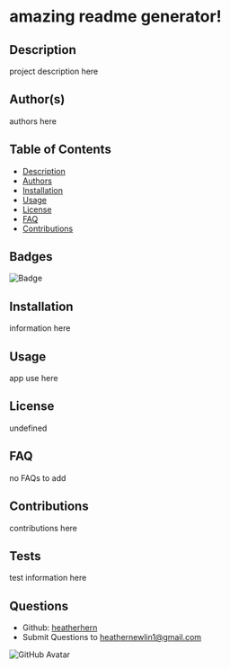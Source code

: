 

# amazing readme generator!

## Description
project description here

## Author(s)
authors here

## Table of Contents
* [Description](#description)
* [Authors](#author(s))
* [Installation](#installation)
* [Usage](#usage)
* [License](#license)
* [FAQ](#faq)
* [Contributions](#contributions)
    
## Badges
![Badge](https://img.shields.io/badge/license-MIT-<green>)  

## Installation
information here

## Usage
app use here

## License
undefined

## FAQ
no FAQs to add

## Contributions
contributions here

## Tests
test information here

## Questions
* Github: [heatherhern](http://githumb.com/heatherhern)
* Submit Questions to [heathernewlin1@gmail.com](heathernewlin1@gmail.com)

![GitHub Avatar](https://avatars0.githubusercontent.com/u/68087628?v=4)

